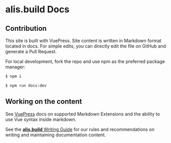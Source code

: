 # alis.build Docs

## Contribution

This site is built with VuePress. Site content is written in Markdown format located in docs. For simple edits, you can directly edit the file on GitHub and generate a Pull Request.

For local development, fork the repo and use npm as the preferred package manager:

```bash
$ npm i

$ npm run docs:dev
```

## Working on the content

See <a href="https://vuepress.vuejs.org/guide/markdown.html" target="_blank">VuePress</a> docs on supported Markdown Extensions and the ability to use Vue syntax inside markdown.

See the [**alis.build** Writing Guide](/.github/contributing.md) for our rules and recommendations on writing and maintaining documentation content.
